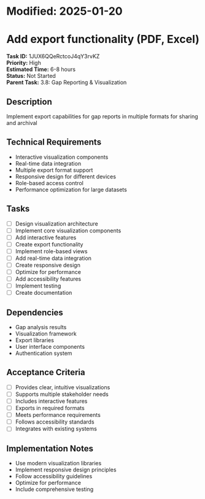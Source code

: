 # Modified: 2025-01-20

# Add export functionality (PDF, Excel)

**Task ID:** 1JUX6QQeRctcoJ4qY3rvKZ  
**Priority:** High  
**Estimated Time:** 6-8 hours  
**Status:** Not Started  
**Parent Task:** 3.8: Gap Reporting & Visualization

## Description
Implement export capabilities for gap reports in multiple formats for sharing and archival

## Technical Requirements
- Interactive visualization components
- Real-time data integration
- Multiple export format support
- Responsive design for different devices
- Role-based access control
- Performance optimization for large datasets

## Tasks
- [ ] Design visualization architecture
- [ ] Implement core visualization components
- [ ] Add interactive features
- [ ] Create export functionality
- [ ] Implement role-based views
- [ ] Add real-time data integration
- [ ] Create responsive design
- [ ] Optimize for performance
- [ ] Add accessibility features
- [ ] Implement testing
- [ ] Create documentation

## Dependencies
- Gap analysis results
- Visualization framework
- Export libraries
- User interface components
- Authentication system

## Acceptance Criteria
- [ ] Provides clear, intuitive visualizations
- [ ] Supports multiple stakeholder needs
- [ ] Includes interactive features
- [ ] Exports in required formats
- [ ] Meets performance requirements
- [ ] Follows accessibility standards
- [ ] Integrates with existing systems

## Implementation Notes
- Use modern visualization libraries
- Implement responsive design principles
- Follow accessibility guidelines
- Optimize for performance
- Include comprehensive testing
